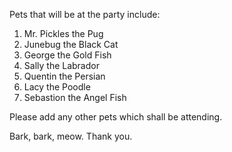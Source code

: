 Pets that will be at the party include:
1. Mr. Pickles the Pug
2. Junebug the Black Cat
3. George the Gold Fish
4. Sally the Labrador
5. Quentin the Persian 
6. Lacy the Poodle
7. Sebastion the Angel Fish

Please add any other pets which shall be attending. 

Bark, bark, meow. Thank you. 
